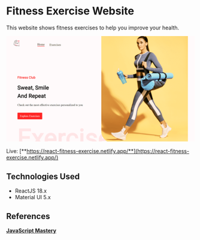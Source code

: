 # Fitness Exercise Website

This website shows fitness exercises to help you improve your health.

![Web's preview](./public/banner.png)

Live: [**https://react-fitness-exercise.netlify.app/**](https://react-fitness-exercise.netlify.app/)

## Technologies Used

- ReactJS 18.x
- Material UI 5.x

## References

[**JavaScript Mastery**](https://www.youtube.com/watch?v=KBpoBc98BwM)
